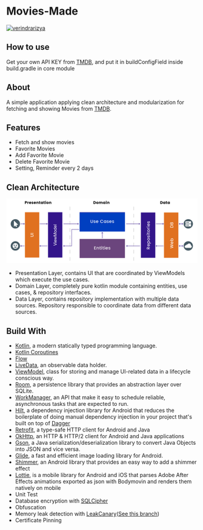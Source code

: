 # Movies-Made

[![verindrarizya](https://circleci.com/gh/verindrarizya/Movies-Made.svg?style=svg)](https://circleci.com/gh/verindrarizya/Movies-Made)

## How to use
Get your own API KEY from [TMDB](https://www.themoviedb.org/), and put it in buildConfigField inside build.gradle in core module

## About
A simple application applying clean architecture and modularization for fetching and showing Movies from [TMDB](https://www.themoviedb.org/).

## Features
- Fetch and show movies
- Favorite Movies
- Add Favorite Movie
- Delete Favorite Movie
- Setting, Reminder every 2 days

## Clean Architecture
<div align="center">
    <img src="assets/clean-architecture.png"/>
</div>

- Presentation Layer, contains UI that are coordinated by ViewModels which execute the use cases.
- Domain Layer, completely pure kotlin module containing entities, use cases, & repository interfaces.
- Data Layer, contains repository implementation with multiple data sources. Repository responsible to coordinate data from different data sources.

## Build With
- [Kotlin](https://kotlinlang.org/), a modern statically typed programming language.
- [Kotlin Coroutines](https://kotlinlang.org/docs/coroutines-overview.html)
- [Flow](https://kotlinlang.org/docs/flow.html)
- [LiveData](https://developer.android.com/topic/libraries/architecture/livedata), an observable data holder.
- [ViewModel](https://developer.android.com/topic/libraries/architecture/viewmodel), class for storing and manage UI-related data in a lifecycle conscious way.
- [Room](https://developer.android.com/training/data-storage/room), a persistence library that provides an abstraction layer over SQLite.
- [WorkManager](https://developer.android.com/topic/libraries/architecture/workmanager), an API that make it easy to schedule reliable, asynchronous tasks that are expected to run.
- [Hilt](https://developer.android.com/training/dependency-injection/hilt-android),  a dependency injection library for Android that reduces the boilerplate of doing manual dependency injection in your project that's built on top of [Dagger](https://dagger.dev/)
- [Retrofit](https://square.github.io/retrofit/), a type-safe HTTP client for Android and Java
- [OkHttp](https://square.github.io/okhttp/), an HTTP & HTTP/2 client for Android and Java applications
- [Gson](https://github.com/google/gson), a Java serialization/deserialization library to convert Java Objects into JSON and vice versa.
- [Glide](https://bumptech.github.io/glide/), a fast and efficient image loading library for Android.
- [Shimmer](https://github.com/facebook/shimmer-android), an Android library that provides an easy way to add a shimmer effect
- [Lottie](https://lottiefiles.com/blog/working-with-lottie/getting-started-with-lottie-animations-in-android-app), is a mobile library for Android and iOS that parses Adobe After Effects animations exported as json with Bodymovin and renders them natively on mobile
- Unit Test
- Database encryption with [SQLCipher](https://github.com/sqlcipher/android-database-sqlcipher)
- Obfuscation
- Memory leak detection with [LeakCanary](https://square.github.io/leakcanary/)([See this branch](https://github.com/verindrarizya/Movies-Made/tree/with-leakcanary))
- Certificate Pinning
